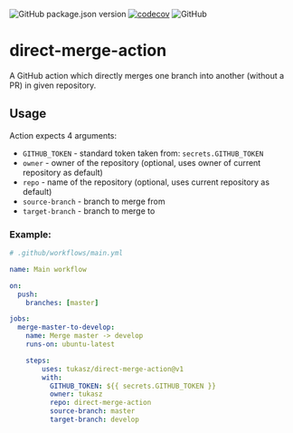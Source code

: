 ![GitHub package.json version](https://img.shields.io/github/package-json/v/tukasz/direct-merge-action)
[![codecov](https://codecov.io/gh/tukasz/direct-merge-action/branch/master/graph/badge.svg)](https://codecov.io/gh/tukasz/direct-merge-action)
![GitHub](https://img.shields.io/github/license/tukasz/direct-merge-action)

# direct-merge-action

A GitHub action which directly merges one branch into another (without a PR) in given repository.

## Usage


Action expects 4 arguments:
* `GITHUB_TOKEN` - standard token taken from: `secrets.GITHUB_TOKEN`
* `owner` - owner of the repository (optional, uses owner of current repository as default)
* `repo` - name of the repository (optional, uses current repository as default)
* `source-branch` - branch to merge from
* `target-branch` - branch to merge to

### Example:

```yaml
# .github/workflows/main.yml

name: Main workflow

on:
  push:
    branches: [master]

jobs:
  merge-master-to-develop:
    name: Merge master -> develop
    runs-on: ubuntu-latest

    steps:
        uses: tukasz/direct-merge-action@v1
        with:
          GITHUB_TOKEN: ${{ secrets.GITHUB_TOKEN }}
          owner: tukasz
          repo: direct-merge-action
          source-branch: master
          target-branch: develop

```
